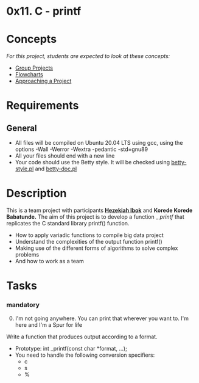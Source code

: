 # 0x11. C - printf
# Concepts
_For this project, students are expected to look at these concepts:_
  - [Group Projects](https://alx-intranet.hbtn.io/concepts/111)
  - [Flowcharts](https://alx-intranet.hbtn.io/concepts/130)
  - [Approaching a Project](https://alx-intranet.hbtn.io/concepts/350)
# Requirements
## General
  - All files will be compiled on Ubuntu 20.04 LTS using gcc, using the options -Wall -Werror -Wextra -pedantic -std=gnu89
  - All your files should end with a new line
  - Your code should use the Betty style. It will be checked using [betty-style.pl](https://github.com/holbertonschool/Betty/blob/master/betty-style.pl) and [betty-doc.pl](https://github.com/holbertonschool/Betty/blob/master/betty-doc.pl)
# Description
This is a team project with participants [**Hezekiah Ibok**](https://alx-intranet.hbtn.io/link_trackings/click?to=eyJpIjo2OTEsInUiOiJodHRwczovL2dpdGh1Yi5jb20vaGV6aW9uMTUyNzIifQ%3D%3D) and **Korede Korede Babatunde.** 
The aim of this project is to develop a function _ _printf_ that replicates the C standard library printf() function.
  - How to apply variadic functions to compile big data project
  - Understand the complexities of the output function printf()
  - Making use of the different forms of algorithms to solve complex problems
  - And how to work as a team
 # Tasks
 ### mandatory
0. I'm not going anywhere. You can print that wherever you want to. I'm here and I'm a Spur for life

Write a function that produces output according to a format.
  - Prototype: int _printf(const char *format, ...);
  - You need to handle the following conversion specifiers:
    - c
    - s
    - %
